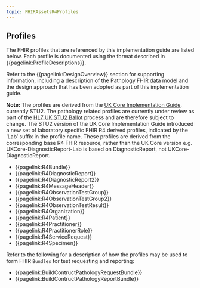 ```yaml
---
topic: FHIRAssetsR4Profiles
---
```

## Profiles
The FHIR profiles that are referenced by this implementation guide are listed below. Each profile is documented using the format described in {{pagelink:ProfileDescriptions}}.

Refer to the {{pagelink:DesignOverview}} section for supporting information, including a description of the Pathology FHIR data model and the design approach that has been adopted as part of this implementation guide.

**Note:** The profiles are derived from the [UK Core Implementation Guide](https://simplifier.net/guide/ukcoreversionhistory/home?version=current), currently STU2. The pathology related profiles are currently under review as part of the [HL7 UK STU2 Ballot](https://confluence.hl7.org/pages/viewpage.action?pageId=175611042) process and are therefore subject to change. The STU2 version of the UK Core Implementation Guide introduced a new set of laboratory specific FHIR R4 derived profiles, indicated by the ‘Lab’ suffix in the profile name. These profiles are derived from the corresponding base R4 FHIR resource, rather than the UK Core version e.g. UKCore-DiagnosticReport-Lab is based on DiagnosticReport, not UKCore-DiagnosticReport.

* {{pagelink:R4Bundle}}
* {{pagelink:R4DiagnosticReport}}
* {{pagelink:R4DiagnosticReport2}}
* {{pagelink:R4MessageHeader}}
* {{pagelink:R4ObservationTestGroup}}
* {{pagelink:R4ObservationTestGroup2}}
* {{pagelink:R4ObservationTestResult}}
* {{pagelink:R4Organization}}
* {{pagelink:R4Patient}}
* {{pagelink:R4Practitioner}}
* {{pagelink:R4PractitionerRole}}
* {{pagelink:R4ServiceRequest}}
* {{pagelink:R4Specimen}}

Refer to the following for a description of how the profiles may be used to form FHIR <code>Bundles</code> for test requesting and reporting:

* {{pagelink:BuildContructPathologyRequestBundle}}
* {{pagelink:BuildContructPathologyReportBundle}} 